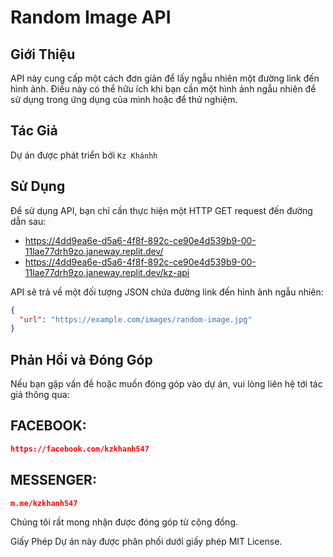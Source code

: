 # Random Image API

## Giới Thiệu
API này cung cấp một cách đơn giản để lấy ngẫu nhiên một đường link đến hình ảnh. Điều này có thể hữu ích khi bạn cần một hình ảnh ngẫu nhiên để sử dụng trong ứng dụng của mình hoặc để thử nghiệm.

## Tác Giả
Dự án được phát triển bởi 
```Kz Khánhh```

## Sử Dụng
Để sử dụng API, bạn chỉ cần thực hiện một HTTP GET request đến đường dẫn sau:

- https://4dd9ea6e-d5a6-4f8f-892c-ce90e4d539b9-00-11lae77drh9zo.janeway.replit.dev/
- https://4dd9ea6e-d5a6-4f8f-892c-ce90e4d539b9-00-11lae77drh9zo.janeway.replit.dev/kz-api


API sẽ trả về một đối tượng JSON chứa đường link đến hình ảnh ngẫu nhiên:

```json
{
  "url": "https://example.com/images/random-image.jpg"
}
```
## Phản Hồi và Đóng Góp
Nếu bạn gặp vấn đề hoặc muốn đóng góp vào dự án, vui lòng liên hệ tới tác giả thông qua:

## FACEBOOK: 
```json
https://facebook.com/kzkhanh547
```
## MESSENGER:
```json
m.me/kzkhanh547
```
Chúng tôi rất mong nhận được đóng góp từ cộng đồng.

Giấy Phép
Dự án này được phân phối dưới giấy phép MIT License.
